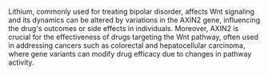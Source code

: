 Lithium, commonly used for treating bipolar disorder, affects Wnt signaling and its dynamics can be altered by variations in the AXIN2 gene, influencing the drug's outcomes or side effects in individuals. Moreover, AXIN2 is crucial for the effectiveness of drugs targeting the Wnt pathway, often used in addressing cancers such as colorectal and hepatocellular carcinoma, where gene variants can modify drug efficacy due to changes in pathway activity.